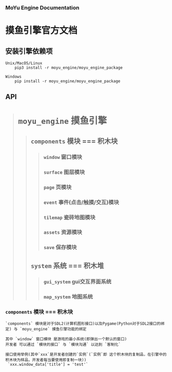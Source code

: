 
### MoYu Engine Documentation
# 摸鱼引擎官方文档

## 安装引擎依赖项

    Unix/MacOS/Linux
        pip3 install -r moyu_engine/moyu_engine_package

    Windows
        pip install -r moyu_engine/moyu_engine_package

## API

> # `moyu_engine` 摸鱼引擎<br/>
>
>> ## `components` 模块 === 积木块<br/>
>>
>>> ### `window` 窗口模块<br/>
>>> ### `surface` 图层模块<br/>
>>> ### `page` 页模块<br/>
>>> ### `event` 事件(点击/触摸/交互)模块<br/>
>>> ### `tilemap` 瓷砖地图模块<br/>
>>> ### `assets` 资源模块<br/>
>>> ### `save` 保存模块<br/>
>>
>> ## `system` 系统 === 积木堆<br/>
>>
>>> ### `gui_system` gui交互界面系统<br/>
>>> ### `map_system` 地图系统<br/>
>>


### `components` 模块 === 积木块<br/>

    `components` 模块是对于SDL2(计算机图形接口)以及Pygame(Python对于SDL2接口的绑定) 与 `moyu_engine` 摸鱼引擎功能的绑定
    
    其中 `window` 窗口模块 是游戏的最小系统(即弹出一个默认的窗口)
    开发者 可以通过 `模块的接口` 与 `模块沟通` 以达到 `客制化`

    接口使用举例(其中`xxx`是开发者创建的`实例`(`实例`即 这个积木块的复制品，在引擎中的积木块为样品，开发者每当要使用即复制一块))
     `xxx.window_data['title'] = 'test'`